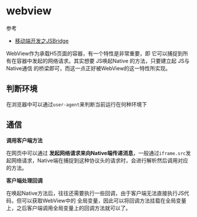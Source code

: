 webview
===

参考
* [移动端开发之JSBridge](https://juejin.im/post/5cc5adde6fb9a031f4160969)

WebView作为承载H5页面的容器，有一个特性是非常重要，即 它可以捕捉到所有在容器中发起的网络请求。其实想要 JS唤起Native 的方法，只要建立起 JS与Native通信 的桥梁即可，而这一点正好被WebView的这一特性所实现。

## 判断环境
在浏览器中可以通过`user-agent`来判断当前运行在何种环境下

## 通信

**调用客户端方法**

在网页中可以通过 **发起网络请求来向Native端传递消息**，一般通过`iframe.src`发起网络请求，Native端在捕捉到这种协议头的请求时，会进行解析然后调用对应的方法。

**客户端处理回调**

在唤起Native方法后，往往还需要执行一些回调，由于客户端无法直接执行JS代码，但可以获取WebView中的 全局变量，因此可以将回调方法挂载在全局变量上，之后客户端调用全局变量上的回调方法就可以了。
